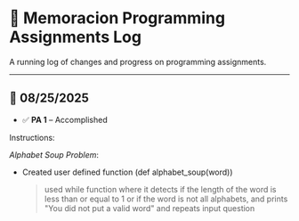 # 📘 Memoracion Programming Assignments Log

A running log of changes and progress on programming assignments.

---

## 📅 08/25/2025
- ✅ **PA 1** – Accomplished

Instructions:

  *Alphabet Soup Problem*:
  - Created user defined function (def alphabet_soup(word))
      > used while function where it detects if the length of the word is less than or equal to 1 or if the word is not all alphabets, and prints "You did not put a valid word" and repeats input question
      > 
